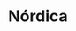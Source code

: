 ﻿---
title: "Nórdica"
permalink: periodes_943.html
layout: periode
sidebar: periodes
pares:
  - id: 654
    title: "Mitología"

fills:
jocsPrincipals:
  - title: "Yggdrasil"
    bggId: 71671
    dataInici: 
    dataFi: 

  - title: "Midgard"
    bggId: 23985
    dataInici: 
    dataFi: 

  - title: "Ragnarok"
    bggId: 4516
    dataInici: 
    dataFi: 

jocsEscenaris:
  - title: "Fallen Kingdoms"
    bggId: 72347
    dataInici: 
    dataFi: 

  - title: "Freya's Folly"
    bggId: 19624
    dataInici: 
    dataFi: 

  - title: "Blood Rage"
    bggId: 170216
    dataInici: 
    dataFi: 

  - title: "Odin's Ravens (Second Edition)"
    bggId: 192074
    dataInici: 
    dataFi: 

  - title: "Asgard"
    bggId: 131118
    dataInici: 
    dataFi: 

jocsEpoca:
jocsEpocaEscenaris:
---
